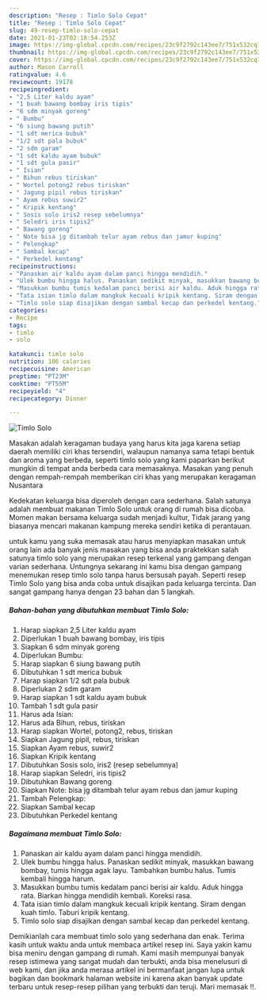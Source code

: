 ```yaml
---
description: "Resep : Timlo Solo Cepat"
title: "Resep : Timlo Solo Cepat"
slug: 49-resep-timlo-solo-cepat
date: 2021-01-23T02:18:54.253Z
image: https://img-global.cpcdn.com/recipes/23c9f2792c143ee7/751x532cq70/timlo-solo-foto-resep-utama.jpg
thumbnail: https://img-global.cpcdn.com/recipes/23c9f2792c143ee7/751x532cq70/timlo-solo-foto-resep-utama.jpg
cover: https://img-global.cpcdn.com/recipes/23c9f2792c143ee7/751x532cq70/timlo-solo-foto-resep-utama.jpg
author: Mason Carroll
ratingvalue: 4.6
reviewcount: 19178
recipeingredient:
- "2,5 Liter kaldu ayam"
- "1 buah bawang bombay iris tipis"
- "6 sdm minyak goreng"
- " Bumbu"
- "6 siung bawang putih"
- "1 sdt merica bubuk"
- "1/2 sdt pala bubuk"
- "2 sdm garam"
- "1 sdt kaldu ayam bubuk"
- "1 sdt gula pasir"
- " Isian"
- " Bihun rebus tiriskan"
- " Wortel potong2 rebus tiriskan"
- " Jagung pipil rebus tiriskan"
- " Ayam rebus suwir2"
- " Kripik kentang"
- " Sosis solo iris2 resep sebelumnya"
- " Seledri iris tipis2"
- " Bawang goreng"
- " Note bisa jg ditambah telur ayam rebus dan jamur kuping"
- " Pelengkap"
- " Sambal kecap"
- " Perkedel kentang"
recipeinstructions:
- "Panaskan air kaldu ayam dalam panci hingga mendidih."
- "Ulek bumbu hingga halus. Panaskan sedikit minyak, masukkan bawang bombay, tumis hingga agak layu. Tambahkan bumbu halus. Tumis kembali hingga harum."
- "Masukkan bumbu tumis kedalam panci berisi air kaldu. Aduk hingga rata. Biarkan hingga mendidih kembali. Koreksi rasa."
- "Tata isian timlo dalam mangkuk kecuali kripik kentang. Siram dengan kuah timlo. Taburi kripik kentang."
- "Timlo solo siap disajikan dengan sambal kecap dan perkedel kentang."
categories:
- Recipe
tags:
- timlo
- solo

katakunci: timlo solo 
nutrition: 106 calories
recipecuisine: American
preptime: "PT23M"
cooktime: "PT55M"
recipeyield: "4"
recipecategory: Dinner

---
```



![Timlo Solo](https://img-global.cpcdn.com/recipes/23c9f2792c143ee7/751x532cq70/timlo-solo-foto-resep-utama.jpg)

Masakan adalah keragaman budaya yang harus kita jaga karena setiap daerah memiliki ciri khas tersendiri, walaupun namanya sama tetapi bentuk dan aroma yang berbeda, seperti timlo solo yang kami paparkan berikut mungkin di tempat anda berbeda cara memasaknya. Masakan yang penuh dengan rempah-rempah memberikan ciri khas yang merupakan keragaman Nusantara

Kedekatan keluarga bisa diperoleh dengan cara sederhana. Salah satunya adalah membuat makanan Timlo Solo untuk orang di rumah bisa dicoba. Momen makan bersama keluarga sudah menjadi kultur, Tidak jarang yang biasanya mencari makanan kampung mereka sendiri ketika di perantauan.



untuk kamu yang suka memasak atau harus menyiapkan masakan untuk orang lain ada banyak jenis masakan yang bisa anda praktekkan salah satunya timlo solo yang merupakan resep terkenal yang gampang dengan varian sederhana. Untungnya sekarang ini kamu bisa dengan gampang menemukan resep timlo solo tanpa harus bersusah payah.
Seperti resep Timlo Solo yang bisa anda coba untuk disajikan pada keluarga tercinta. Dan sangat gampang hanya dengan 23 bahan dan 5 langkah.


<!--inarticleads1-->

##### Bahan-bahan yang dibutuhkan membuat Timlo Solo:

1. Harap siapkan 2,5 Liter kaldu ayam
1. Diperlukan 1 buah bawang bombay, iris tipis
1. Siapkan 6 sdm minyak goreng
1. Diperlukan  Bumbu:
1. Harap siapkan 6 siung bawang putih
1. Dibutuhkan 1 sdt merica bubuk
1. Harap siapkan 1/2 sdt pala bubuk
1. Diperlukan 2 sdm garam
1. Harap siapkan 1 sdt kaldu ayam bubuk
1. Tambah 1 sdt gula pasir
1. Harus ada  Isian:
1. Harus ada  Bihun, rebus, tiriskan
1. Harap siapkan  Wortel, potong2, rebus, tiriskan
1. Siapkan  Jagung pipil, rebus, tiriskan
1. Siapkan  Ayam rebus, suwir2
1. Siapkan  Kripik kentang
1. Dibutuhkan  Sosis solo, iris2 (resep sebelumnya)
1. Harap siapkan  Seledri, iris tipis2
1. Dibutuhkan  Bawang goreng
1. Siapkan  Note: bisa jg ditambah telur ayam rebus dan jamur kuping
1. Tambah  Pelengkap:
1. Siapkan  Sambal kecap
1. Dibutuhkan  Perkedel kentang




<!--inarticleads2-->

##### Bagaimana membuat  Timlo Solo:

1. Panaskan air kaldu ayam dalam panci hingga mendidih.
1. Ulek bumbu hingga halus. Panaskan sedikit minyak, masukkan bawang bombay, tumis hingga agak layu. Tambahkan bumbu halus. Tumis kembali hingga harum.
1. Masukkan bumbu tumis kedalam panci berisi air kaldu. Aduk hingga rata. Biarkan hingga mendidih kembali. Koreksi rasa.
1. Tata isian timlo dalam mangkuk kecuali kripik kentang. Siram dengan kuah timlo. Taburi kripik kentang.
1. Timlo solo siap disajikan dengan sambal kecap dan perkedel kentang.




Demikianlah cara membuat timlo solo yang sederhana dan enak. Terima kasih untuk waktu anda untuk membaca artikel resep ini. Saya yakin kamu bisa meniru dengan gampang di rumah. Kami masih mempunyai banyak resep istimewa yang sangat mudah dan terbukti, anda bisa menelusuri di web kami, dan jika anda merasa artikel ini bermanfaat jangan lupa untuk bagikan dan bookmark halaman website ini karena akan banyak update terbaru untuk resep-resep pilihan yang terbukti dan teruji. Mari memasak !!. 
